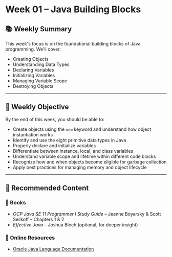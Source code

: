 # Week 01 – Java Building Blocks

## 📚 Weekly Summary

This week's focus is on the foundational building blocks of Java programming. We'll cover:

- Creating Objects
- Understanding Data Types
- Declaring Variables
- Initializing Variables
- Managing Variable Scope
- Destroying Objects

---

## 🎯 Weekly Objective

By the end of this week, you should be able to:

- Create objects using the `new` keyword and understand how object instantiation works
- Identify and use the eight primitive data types in Java
- Properly declare and initialize variables
- Differentiate between instance, local, and class variables
- Understand variable scope and lifetime within different code blocks
- Recognize how and when objects become eligible for garbage collection
- Apply best practices for managing memory and object lifecycle

---

## 📌 Recommended Content

### 📘 Books
- *OCP Java SE 11 Programmer I Study Guide* – Jeanne Boyarsky & Scott Selikoff – Chapters 1 & 2
- *Effective Java* – Joshua Bloch (optional, for deeper insight)

### 🔗 Online Resources
- [Oracle Java Language Documentation](https://docs.oracle.com/en/java/javase/11/docs/api/index.html)